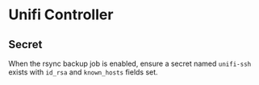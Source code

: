 # Unifi Controller

## Secret

When the rsync backup job is enabled, ensure a secret named `unifi-ssh` exists with `id_rsa` and `known_hosts` fields set.
